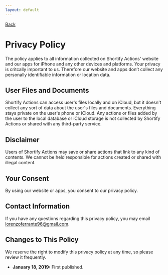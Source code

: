 ```yaml
---
layout: default
---
```


[Back](./)

# Privacy Policy

The policy applies to all information collected on Shortify Actions' website and our apps for iPhone and any other devices and platforms. Your privacy is critcally important to us. Therefore our website and apps don’t collect any personally identifiable information or location data.

## User Files and Documents

Shortify Actions can access user's files locally and on iCloud, but it doesn't collect any sort of data about the user's files and documents. Everything stays private on the user's phone or iCloud. Any actions or files added by the user to the local database or iCloud storage is not collected by Shortify Actions or  shared with any third-party service.

## Disclaimer

Users of Shortify Actions may save or share actions that link to any kind of contents. We cannot be held responsible for actions created or shared with illegal content. 

## Your Consent

By using our website or apps, you consent to our privacy policy.

## Contact Information

If you have any questions regarding this privacy policy, you may email [lorenzoferrante96@gmail.com](mailto:lorenzoferrante96@gmail.com).

## Changes to This Policy

We reserve the right to modify this privacy policy at any time, so please review it frequently.

- **January 18, 2019:** First published.
